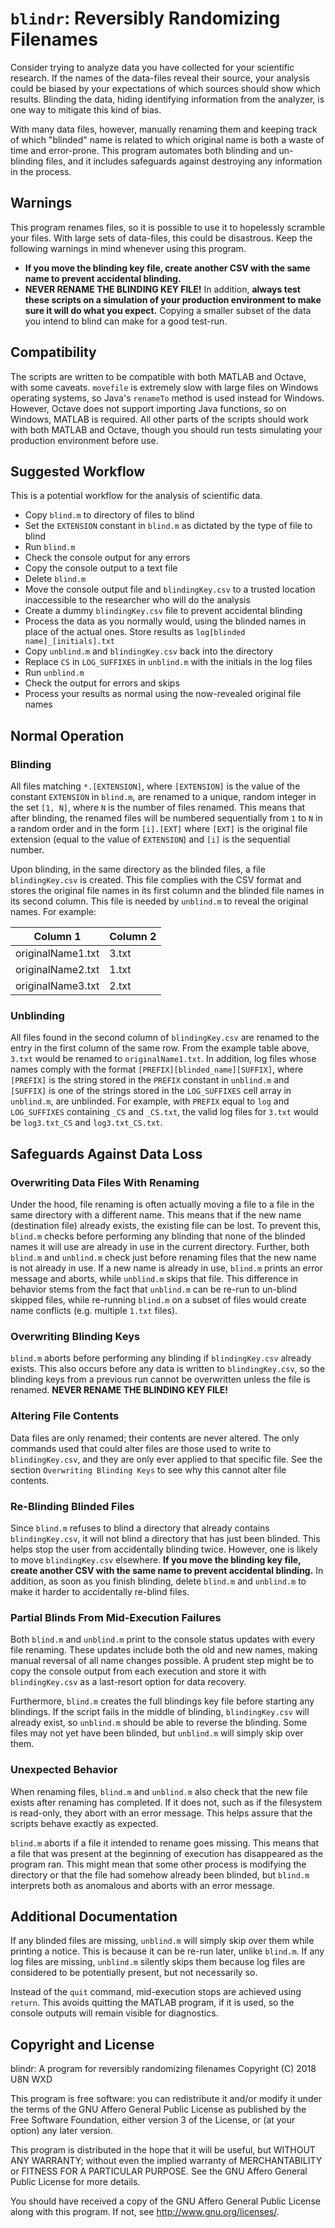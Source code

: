 # `blindr`: Reversibly Randomizing Filenames

Consider trying to analyze data you have collected for your scientific research.
If the names of the data-files reveal their source, your analysis could be
biased by your expectations of which sources should show which results. Blinding
the data, hiding identifying information from the analyzer, is one way to
mitigate this kind of bias.

With many data files, however, manually renaming them and keeping track of which
"blinded" name is related to which original name is both a waste of time and
error-prone. This program automates both blinding and un-blinding files, and it
includes safeguards against destroying any information in the process.

## Warnings
This program renames files, so it is possible to use it to hopelessly scramble
your files. With large sets of data-files, this could be disastrous. Keep the
following warnings in mind whenever using this program.
* **If you move the blinding key file, create another CSV with the same name to
  prevent accidental blinding.**
* **NEVER RENAME THE BLINDING KEY FILE!**
In addition, **always test these scripts on a simulation of your production
environment to make sure it will do what you expect.** Copying a smaller subset
of the data you intend to blind can make for a good test-run.

## Compatibility

The scripts are written to be compatible with both MATLAB and Octave, with some
caveats. `movefile` is extremely slow with large files on Windows operating
systems, so Java's `renameTo` method is used instead for Windows. However,
Octave does not support importing Java functions, so on Windows, MATLAB is
required. All other parts of the scripts should work with both MATLAB and
Octave, though you should run tests simulating your production environment
before use.

## Suggested Workflow

This is a potential workflow for the analysis of scientific data.
* Copy `blind.m` to directory of files to blind
* Set the `EXTENSION` constant in `blind.m` as dictated by the type of file
  to blind
* Run `blind.m`
* Check the console output for any errors
* Copy the console output to a text file
* Delete `blind.m`
* Move the console output file and `blindingKey.csv` to a trusted location
  inaccessible to the researcher who will do the analysis
* Create a dummy `blindingKey.csv` file to prevent accidental blinding
* Process the data as you normally would, using the blinded names in place of
  the actual ones. Store results as `log[blinded name]_[initials].txt`
* Copy `unblind.m` and `blindingKey.csv` back into the directory
* Replace `CS` in `LOG_SUFFIXES` in `unblind.m` with the initials in the log
  files
* Run `unblind.m`
* Check the output for errors and skips
* Process your results as normal using the now-revealed original file names

## Normal Operation

### Blinding
All files matching `*.[EXTENSION]`, where `[EXTENSION]` is the value of the
constant `EXTENSION` in `blind.m`, are renamed to a unique, random integer in
the set `[1, N]`, where `N` is the number of files renamed. This means that
after blinding, the renamed files will be numbered sequentially from `1` to `N`
in a random order and in the form `[i].[EXT]` where `[EXT]` is the
original file extension (equal to the value of `EXTENSION`) and `[i]` is the
sequential number.

Upon blinding, in the same directory as the blinded files, a file
`blindingKey.csv` is created. This file complies with the CSV format and stores
the original file names in its first column and the blinded file names in its
second column. This file is needed by `unblind.m` to reveal the original names.
For example:

| Column 1          | Column 2|
|-------------------|---------|
| originalName1.txt | 3.txt   |
| originalName2.txt | 1.txt   |
| originalName3.txt | 2.txt   |


### Unblinding
All files found in the second column of `blindingKey.csv` are renamed to the
entry in the first column of the same row. From the example table above, `3.txt`
would be renamed to `originalName1.txt`. In addition, log files whose names
comply with the format `[PREFIX][blinded_name][SUFFIX]`, where `[PREFIX]` is
the string stored in the `PREFIX` constant in `unblind.m` and `[SUFFIX]` is one
of the strings stored in the `LOG_SUFFIXES` cell array in `unblind.m`, are
unblinded. For example, with `PREFIX` equal to `log` and `LOG_SUFFIXES`
containing `_CS` and `_CS.txt`, the valid log files for `3.txt` would be
`log3.txt_CS` and `log3.txt_CS.txt`.

## Safeguards Against Data Loss

### Overwriting Data Files With Renaming
Under the hood, file renaming is often actually moving a file to a file in the
same directory with a different name. This means that if the new name
(destination file) already exists, the existing file can be lost. To prevent
this, `blind.m` checks before performing any blinding that none of the blinded
names it will use are already in use in the current directory. Further, both
`blind.m` and `unblind.m` check just before renaming files that the new name is
not already in use. If a new name is already in use, `blind.m` prints an error
message and aborts, while `unblind.m` skips that file. This difference in
behavior stems from the fact that `unblind.m` can be re-run to un-blind skipped
files, while re-running `blind.m` on a subset of files would create name
conflicts (e.g. multiple `1.txt` files).

### Overwriting Blinding Keys
`blind.m` aborts before performing any blinding if `blindingKey.csv` already
exists. This also occurs before any data is written to `blindingKey.csv`, so
the blinding keys from a previous run cannot be overwritten unless the file
is renamed. **NEVER RENAME THE BLINDING KEY FILE!**

### Altering File Contents
Data files are only renamed; their contents are never altered. The only commands
used that could alter files are those used to write to `blindingKey.csv`, and
they are only ever applied to that specific file. See the section
`Overwriting Blinding Keys` to see why this cannot alter file contents.

### Re-Blinding Blinded Files
Since `blind.m` refuses to blind a directory that already contains
`blindingKey.csv`, it will not blind a directory that has just been blinded.
This helps stop the user from accidentally blinding twice. However, one is
likely to move `blindingKey.csv` elsewhere. **If you move the blinding key file,
create another CSV with the same name to prevent accidental blinding.** In
addition, as soon as you finish blinding, delete `blind.m` and `unblind.m` to
make it harder to accidentally re-blind files.

### Partial Blinds From Mid-Execution Failures
Both `blind.m` and `unblind.m` print to the console status updates with every
file renaming. These updates include both the old and new names, making manual
reversal of all name changes possible. A prudent step might be to copy the
console output from each execution and store it with `blindingKey.csv` as a
last-resort option for data recovery.

Furthermore, `blind.m` creates the full blindings key file before starting any
blindings. If the script fails in the middle of blinding, `blindingKey.csv` will
already exist, so `unblind.m` should be able to reverse the blinding. Some files
may not yet have been blinded, but `unblind.m` will simply skip over them.

### Unexpected Behavior
When renaming files, `blind.m` and `unblind.m` also check that the new file
exists after renaming has completed. If it does not, such as if the filesystem
is read-only, they abort with an error message. This helps assure that the
scripts behave exactly as expected.

`blind.m` aborts if a file it intended to rename goes missing. This means that
a file that was present at the beginning of execution has disappeared as the
program ran. This might mean that some other process is modifying the directory
or that the file had somehow already been blinded, but `blind.m` interprets both
as anomalous and aborts with an error message.

## Additional Documentation
If any blinded files are missing, `unblind.m` will simply skip over them while
printing a notice. This is because it can be re-run later, unlike `blind.m`.
If any log files are missing, `unblind.m` silently skips them because log files
are considered to be potentially present, but not necessarily so.

Instead of the `quit` command, mid-execution stops are achieved using `return`.
This avoids quitting the MATLAB program, if it is used, so the console outputs
will remain visible for diagnostics.

## Copyright and License
blindr: A program for reversibly randomizing filenames
Copyright (C) 2018  U8N WXD

This program is free software: you can redistribute it and/or modify
it under the terms of the GNU Affero General Public License as published by
the Free Software Foundation, either version 3 of the License, or
(at your option) any later version.

This program is distributed in the hope that it will be useful,
but WITHOUT ANY WARRANTY; without even the implied warranty of
MERCHANTABILITY or FITNESS FOR A PARTICULAR PURPOSE.  See the
GNU Affero General Public License for more details.

You should have received a copy of the GNU Affero General Public License
along with this program.  If not, see <http://www.gnu.org/licenses/>.
